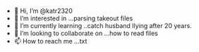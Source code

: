 - 👋 Hi, I’m @katr2320
- 👀 I’m interested in ...parsing takeout files
- 🌱 I’m currently learning ..catch husband llying after 20 years.
- 💞️ I’m looking to collaborate on ...how to read files
- 📫 How to reach me ...txt

<!---
katr2320/katr2320 is a ✨ special ✨ repository because its `README.md` (this file) appears on your GitHub profile.
You can click the Preview link to take a look at your changes.
--->
